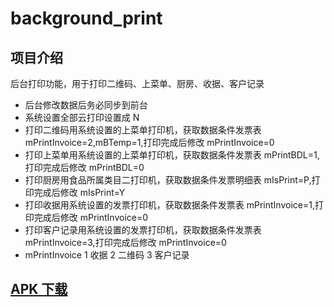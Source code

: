 # background_print

## 项目介绍

后台打印功能，用于打印二维码、上菜单、厨房、收据、客户记录

- 后台修改数据后务必同步到前台
- 系统设置全部云打印设置成 N
- 打印二维码用系统设置的上菜单打印机，获取数据条件发票表 mPrintInvoice=2,mBTemp=1,打印完成后修改 mPrintInvoice=0
- 打印上菜单用系统设置的上菜单打印机，获取数据条件发票表 mPrintBDL=1,打印完成后修改 mPrintBDL=0
- 打印厨房用食品所属类目二打印机，获取数据条件发票明细表 mIsPrint=P,打印完成后修改 mIsPrint=Y
- 打印收据用系统设置的发票打印机，获取数据条件发票表 mPrintInvoice=1,打印完成后修改 mPrintInvoice=0
- 打印客户记录用系统设置的发票打印机，获取数据条件发票表 mPrintInvoice=3,打印完成后修改 mPrintInvoice=0
- mPrintInvoice 1 收据 2 二维码 3 客户记录

## <a href="build/app/outputs/flutter-apk/bgPrint.apk" download>APK 下载</a>
